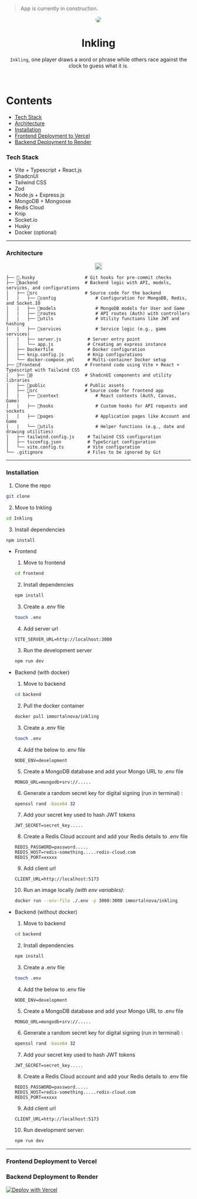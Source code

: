 > App is currently in construction.

<p align="center">
    <img src="https://github.com/user-attachments/assets/8c567ec4-b789-4c8e-addf-f1256e46427e" style="border-radius: 25px;"/>
</p>


<h1 align="center">Inkling</h1>
<p align="center">
    <code>Inkling</code>, one player draws a word or phrase while others race against the clock to guess what it is.
</p>

<br/>



Contents
========
- [Tech Stack](#tech-stack)
- [Architecture](#architecture)
- [Installation](#installation)
- [Frontend Deployment to Vercel](#frontend-deployment-to-vercel)
- [Backend Deployment to Render](#backend-deployment-to-render)


### Tech Stack
 - Vite + Typescript + React.js
 - ShadcnUI
 - Tailwind CSS
 - Zod
 - Node.js + Express.js
 - MongoDB + Mongoose
 - Redis Cloud
 - Knip
 - Socket.io
 - Husky
 - Docker (optional)

---

### Architecture

<p align="center">
    <img src="https://github.com/user-attachments/assets/8dfb7a25-625d-42cb-8069-ff719c41a4db" style="height: fit-content;width: fit-content;border-radius: 0px;"/>
</p>

```
├── 📁.husky                   # Git hooks for pre-commit checks  
├── 📁backend                  # Backend logic with API, models, services, and configurations  
│   ├── 📁src                  # Source code for the backend  
│   |   ├── 📁config               # Configuration for MongoDB, Redis, and Socket.IO  
│   |   ├── 📁models               # MongoDB models for User and Game  
│   |   ├── 📁routes               # API routes (Auth) with controllers
│   |   ├── 📁utils                # Utility functions like JWT and hashing 
│   |   ├── 📁services             # Service logic (e.g., game services) 
│   |   ├── server.js          # Server entry point  
│   |   └── app.js             # Creating an express instance
│   ├── Dockerfile             # Docker configuration
│   ├── knip.config.js         # Knip configurations
│   └── docker-compose.yml     # Multi-container Docker setup  
├── 📁frontend                 # Frontend code using Vite + React + Typescript with Tailwind CSS  
│   ├── 📁@                    # ShadcnUI components and utility libraries  
│   ├── 📁public               # Public assets  
│   ├── 📁src                  # Source code for frontend app  
│   |   ├── 📁context              # React contexts (Auth, Canvas, Game)  
│   |   ├── 📁hooks                # Custom hooks for API requests and sockets  
│   |   ├── 📁pages                # Application pages like Account and Game  
│   |   └── 📁utils                # Helper functions (e.g., date and drawing utilities)
│   ├── tailwind.config.js     # Tailwind CSS configuration  
│   ├── tsconfig.json          # TypeScript configuration  
│   └── vite.config.ts         # Vite configuration  
└── .gitignore                 # Files to be ignored by Git  
```

---

### Installation
1. Clone the repo
  ```bash
  git clone
  ```
2. Move to Inkling
  ```bash
  cd Inkling
  ```
3. Install dependencies
  ```bash
  npm install
  ```

- Frontend

    1. Move to frontend
    ```bash
    cd frontend
    ```
    2. Install dependencies
    ```bash
    npm install
    ```
    3. Create a .env file 
    ```bash
    touch .env
    ```
    4. Add server url
    ```.env
    VITE_SERVER_URL=http://localhost:3000
    ```
    3. Run the development server
    ```bash
    npm run dev
    ```

- Backend (with docker)

    1. Move to backend
    ```bash
    cd backend
    ```
    2. Pull the docker container
    ```bash
    docker pull immortalnova/inkling
    ```
    3. Create a .env file 
    ```bash
    touch .env
    ```
    4. Add the below to .env file
    ```.env
    NODE_ENV=development
    ```
    5. Create a MongoDB database and add your Mongo URL to .env file
    ```.env
    MONGO_URL=mongodb+srv://.....
    ```
    6. Generate a random secret key for digital signing (run in terminal) :
    ```bash
    openssl rand -base64 32
    ```
    7. Add your secret key used to hash JWT tokens
    ```.env
    JWT_SECRET=secret_key.....
    ```
    8. Create a Redis Cloud account and add your Redis details to .env file
    ```.env
    REDIS_PASSWORD=password.....
    REDIS_HOST=redis-something.....redis-cloud.com
    REDIS_PORT=xxxxx
    ```
    9. Add client url
    ```.env
    CLIENT_URL=http://localhost:5173
    ```
    10. Run an image locally *(with env variables)*:
    ```bash
    docker run --env-file ./.env -p 3000:3000 immortalnova/inkling
    ```

- Backend (without docker)

    1. Move to backend
    ```bash
    cd backend
    ```
    2. Install dependencies
    ```bash
    npm install
    ```
    3. Create a .env file 
    ```bash
    touch .env
    ```
    4. Add the below to .env file
    ```.env
    NODE_ENV=development
    ```
    5. Create a MongoDB database and add your Mongo URL to .env file
    ```.env
    MONGO_URL=mongodb+srv://.....
    ```
    6. Generate a random secret key for digital signing (run in terminal) :
    ```bash
    openssl rand -base64 32
    ```
    7. Add your secret key used to hash JWT tokens
    ```.env
    JWT_SECRET=secret_key.....
    ```
    8. Create a Redis Cloud account and add your Redis details to .env file
    ```.env
    REDIS_PASSWORD=password.....
    REDIS_HOST=redis-something.....redis-cloud.com
    REDIS_PORT=xxxxx
    ```
    9. Add client url
    ```.env
    CLIENT_URL=http://localhost:5173
    ```
    10. Run development server:
    ```bash
    npm run dev
    ```

---
### Frontend Deployment to Vercel
### Backend Deployment to Render

<a href="https://inkling-sigma.vercel.app/"><img src="https://vercel.com/button" alt="Deploy with Vercel"/></a>
